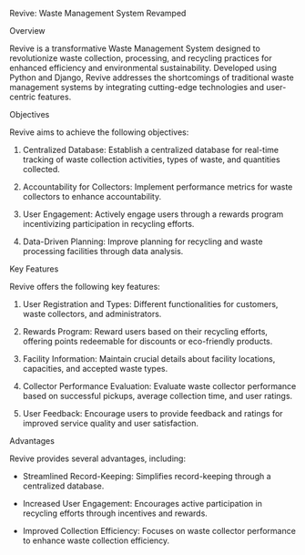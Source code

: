 Revive: Waste Management System Revamped

Overview

Revive is a transformative Waste Management System designed to revolutionize waste collection, processing, and recycling practices for enhanced efficiency and environmental sustainability. Developed using Python and Django, Revive addresses the shortcomings of traditional waste management systems by integrating cutting-edge technologies and user-centric features.

Objectives

Revive aims to achieve the following objectives:

1. Centralized Database: Establish a centralized database for real-time tracking of waste collection activities, types of waste, and quantities collected.

2. Accountability for Collectors: Implement performance metrics for waste collectors to enhance accountability.

3. User Engagement: Actively engage users through a rewards program incentivizing participation in recycling efforts.

4. Data-Driven Planning: Improve planning for recycling and waste processing facilities through data analysis.

Key Features

Revive offers the following key features:

1. User Registration and Types: Different functionalities for customers, waste collectors, and administrators.

2. Rewards Program: Reward users based on their recycling efforts, offering points redeemable for discounts or eco-friendly products.

3. Facility Information: Maintain crucial details about facility locations, capacities, and accepted waste types.

4. Collector Performance Evaluation: Evaluate waste collector performance based on successful pickups, average collection time, and user ratings.

5. User Feedback: Encourage users to provide feedback and ratings for improved service quality and user satisfaction.

Advantages

Revive provides several advantages, including:

- Streamlined Record-Keeping: Simplifies record-keeping through a centralized database.
  
- Increased User Engagement: Encourages active participation in recycling efforts through incentives and rewards.

- Improved Collection Efficiency: Focuses on waste collector performance to enhance waste collection efficiency.
